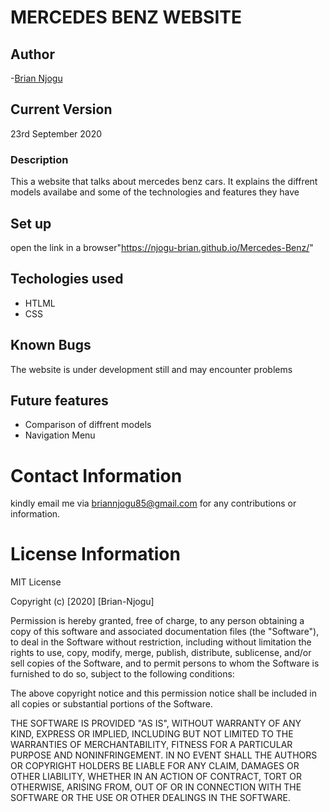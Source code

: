 # MERCEDES BENZ WEBSITE

## Author
-[Brian Njogu](https://github.com/Njogu-Brian)

## Current Version
23rd September 2020

### Description
This a website that talks about mercedes benz cars.
It explains the diffrent models availabe and some of the technologies and features they have

## Set up
 open the link in a browser"https://njogu-brian.github.io/Mercedes-Benz/"

## Techologies used
 * HTLML
 * CSS

 ## Known Bugs

 The website is under development still and may encounter problems

 ## Future features 
 * Comparison of diffrent models
 * Navigation Menu

 # Contact Information
  kindly email me via briannjogu85@gmail.com for any contributions or information.

# License Information
MIT License

Copyright (c) [2020] [Brian-Njogu]

Permission is hereby granted, free of charge, to any person obtaining a copy
of this software and associated documentation files (the "Software"), to deal
in the Software without restriction, including without limitation the rights
to use, copy, modify, merge, publish, distribute, sublicense, and/or sell
copies of the Software, and to permit persons to whom the Software is
furnished to do so, subject to the following conditions:

The above copyright notice and this permission notice shall be included in all
copies or substantial portions of the Software.

THE SOFTWARE IS PROVIDED "AS IS", WITHOUT WARRANTY OF ANY KIND, EXPRESS OR
IMPLIED, INCLUDING BUT NOT LIMITED TO THE WARRANTIES OF MERCHANTABILITY,
FITNESS FOR A PARTICULAR PURPOSE AND NONINFRINGEMENT. IN NO EVENT SHALL THE
AUTHORS OR COPYRIGHT HOLDERS BE LIABLE FOR ANY CLAIM, DAMAGES OR OTHER
LIABILITY, WHETHER IN AN ACTION OF CONTRACT, TORT OR OTHERWISE, ARISING FROM,
OUT OF OR IN CONNECTION WITH THE SOFTWARE OR THE USE OR OTHER DEALINGS IN THE
SOFTWARE.